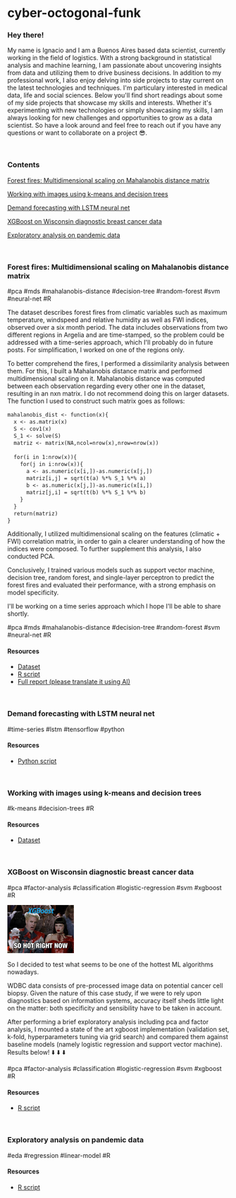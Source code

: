 # cyber-octogonal-funk

### Hey there!
My name is Ignacio and I am a Buenos Aires based data scientist, currently working in the field of logistics. With a strong background in statistical analysis and machine learning, I am passionate about uncovering insights from data and utilizing them to drive business decisions. In addition to my professional work, I also enjoy delving into side projects to stay current on the latest technologies and techniques. I'm particulary interested in medical data, life and social sciences. Below you'll find short readings about some of my side projects that showcase my skills and interests. Whether it's experimenting with new technologies or simply showcasing my skills, I am always looking for new challenges and opportunities to grow as a data scientist. So have a look around and feel free to reach out if you have any questions or want to collaborate on a project 😎.


&nbsp;
&nbsp;

### Contents
[Forest fires: Multidimensional scaling on Mahalanobis distance matrix](https://github.com/sql19w/cyber-octogonal-funk/blob/main/readme.MD#forest-fires-multidimensional-scaling-on-mahalanobis-distance-matrix)

[Working with images using k-means and decision trees](https://github.com/sql19w/cyber-octogonal-funk/blob/main/readme.MD#working-with-images-using-k-means-and-decision-trees)

[Demand forecasting with LSTM neural net](https://github.com/sql19w/cyber-octogonal-funk/blob/main/readme.MD#demand-forecasting-with-lstm-neural-net)

[XGBoost on Wisconsin diagnostic breast cancer data](https://github.com/sql19w/cyber-octogonal-funk/blob/main/readme.MD#xgboost-on-wisconsin-diagnostic-breast-cancer-data)

[Exploratory analysis on pandemic data](https://github.com/sql19w/cyber-octogonal-funk/blob/main/readme.MD#exploratory-analysis-on-pandemic-data)

&nbsp;
&nbsp;
&nbsp;
&nbsp;
&nbsp;
&nbsp;
### Forest fires: Multidimensional scaling on Mahalanobis distance matrix

#pca #mds #mahalanobis-distance #decision-tree #random-forest #svm #neural-net #R

The dataset describes forest fires from climatic variables such as maximum temperature, windspeed and relative humidity as well as FWI indices, observed over a six month period. The data includes observations from two different regions in Argelia and are time-stamped, so the problem could be addressed with a time-series approach, which I'll probably do in future posts. For simplification, I worked on one of the regions only.

To better comprehend the fires, I performed a dissimilarity analysis between them. For this, I built a Mahalanobis distance matrix and performed multidimensional scaling on it. Mahalanobis distance was computed between each observation regarding every other one in the dataset, resulting in an nxn matrix. I do not recommend doing this on larger datasets. The function I used to construct such matrix goes as follows:


```
mahalanobis_dist <- function(x){
  x <- as.matrix(x)
  S <- cov1(x)
  S_1 <- solve(S)
  matriz <- matrix(NA,ncol=nrow(x),nrow=nrow(x))
  
  for(i in 1:nrow(x)){
    for(j in i:nrow(x)){
      a <- as.numeric(x[i,])-as.numeric(x[j,])
      matriz[i,j] = sqrt(t(a) %*% S_1 %*% a)
      b <- as.numeric(x[j,])-as.numeric(x[i,])
      matriz[j,i] = sqrt(t(b) %*% S_1 %*% b)
    }
  }
  return(matriz)
}
```
Additionally, I utilized multidimensional scaling on the features (climatic + FWI) correlation matrix, in order to gain a clearer understanding of how the indices were composed. To further supplement this analysis, I also conducted PCA.

Conclusively, I trained various models such as support vector machine, decision tree, random forest, and single-layer perceptron to predict the forest fires and evaluated their performance, with a strong emphasis on model specificity.

I'll be working on a time series approach which I hope I'll be able to share shortly.

#pca #mds #mahalanobis-distance #decision-tree #random-forest #svm #neural-net #R

#### Resources

* [Dataset](https://github.com/sql19w/cyber-octogonal-funk/blob/main/forest_fires_data.csv)
* [R script](https://github.com/sql19w/cyber-octogonal-funk/blob/main/forest_fires.R)
* [Full report (please translate it using AI)](https://github.com/sql19w/cyber-octogonal-funk/blob/main/forest_fires_report.pdf)

&nbsp;
&nbsp;
&nbsp;

### Demand forecasting with LSTM neural net

#time-series #lstm #tensorflow #python

#### Resources

* [Python script](https://github.com/sql19w/cyber-octogonal-funk/blob/main/wdbc_xgboost.R)

&nbsp;
&nbsp;
&nbsp;

### Working with images using k-means and decision trees

#k-means #decision-trees #R

#### Resources

* [Dataset](https://github.com/sql19w/cyber-octogonal-funk/blob/main/optidigits.tra)

&nbsp;
&nbsp;
&nbsp;

### XGBoost on Wisconsin diagnostic breast cancer data

#pca #factor-analysis #classification #logistic-regression #svm #xgboost #R

<img src=https://github.com/sql19w/cyber-octogonal-funk/blob/main/xgboostmeme.png width="30%" height="30%">

So I decided to test what seems to be one of the hottest ML algorithms nowadays.

WDBC data consists of pre-processed image data on potential cancer cell biopsy. Given the nature of this case study, if we were to rely upon diagnostics based on information systems, accuracy itself sheds little light on the matter: both specificity and sensibility have to be taken in account.

After performing a brief exploratory analysis including pca and factor analysis, I mounted a state of the art xgboost implementation (validation set, k-fold, hyperparameters tuning via grid search) and compared them against baseline models (namely logistic regression and support vector machine). Results below!  :arrow_down: :arrow_down: :arrow_down:

#pca #factor-analysis #classification #logistic-regression #svm #xgboost #R

#### Resources

* [R script](https://github.com/sql19w/cyber-octogonal-funk/blob/main/wdbc_xgboost.R)

&nbsp;
&nbsp;
&nbsp;

### Exploratory analysis on pandemic data

#eda #regression #linear-model #R

#### Resources

* [R script](https://github.com/sql19w/cyber-octogonal-funk/blob/main/wdbc_xgboost.R)

&nbsp;
&nbsp;
&nbsp;
